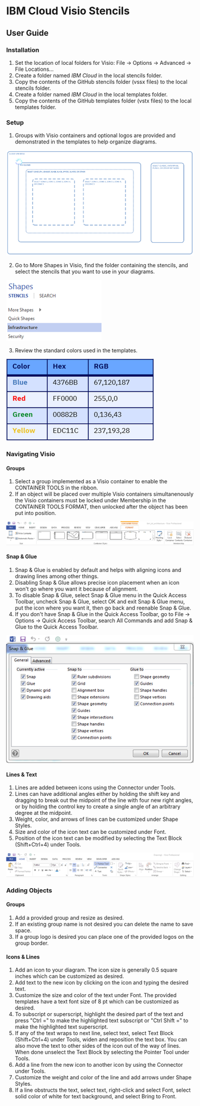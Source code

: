 # IBM Cloud Visio Stencils

## User Guide

### Installation

1. Set the location of local folders for Visio:  File -> Options -> Advanced -> File Locations...
2. Create a folder named *IBM Cloud* in the local stencils folder.  
3. Copy the contents of the GitHub stencils folder (vssx files) to the local stencils folder.
4. Create a folder named *IBM Cloud* in the local templates folder. 
5. Copy the contents of the GitHub templates folder (vstx files) to the local templates folder.

### Setup

1. Groups with Visio containers and optional logos are provided and demonstrated in the templates to help organize diagrams.

![Groups](/images/groups.png)

2. Go to More Shapes in Visio, find the folder containing the stencils, and select the stencils that you want to use in your diagrams.

![Shapes](/images/shapes.png)

3. Review the standard colors used in the templates.

![Colors](/images/colors.png)

### Navigating Visio

#### Groups
1. Select a group implemented as a Visio container to enable the CONTAINER TOOLS in the ribbon.
2. If an object will be placed over multiple Visio containers simultanenously the Visio containers must be locked under Membership in the CONTAINER TOOLS FORMAT, then unlocked after the object has been put into position.

![RibbonWithFormat](/images/ribbonwithformat.png)

#### Snap & Glue
1. Snap & Glue is enabled by default and helps with aligning icons and drawing lines among other things.
2. Disabling Snap & Glue allows precise icon placement when an icon won't go where you want it because of alignment.
3. To disable Snap & Glue, select Snap & Glue menu in the Quick Access Toolbar, uncheck Snap & Glue, select OK and exit Snap & Glue menu, put the icon where you want it, then go back and reenable Snap & Glue.
4. If you don't have Snap & Glue in the Quick Access Toolbar, go to File -> Options -> Quick Access Toolbar, search All Commands and add Snap & Glue to the Quick Access Toolbar.

![SnapAndGlue](/images/snapandglue.png)

#### Lines & Text
1. Lines are added between icons using the Connector under Tools.
2. Lines can have additional angles either by holding the shift key and dragging to break out the midpoint of the line with four new right angles, or by holding the control key to create a single angle of an arbitrary degree at the midpoint.
3. Weight, color, and arrows of lines can be customized under Shape Styles.  
4. Size and color of the icon text can be customized under Font.
5. Position of the icon text can be modified by selecting the Text Block (Shift+Ctrl+4) under Tools.

![Ribbon](/images/ribbon.png)

### Adding Objects

#### Groups
1. Add a provided group and resize as desired.
2. If an existing group name is not desired you can delete the name to save space.
3. If a group logo is desired you can place one of the provided logos on the group border.  

#### Icons & Lines
1. Add an icon to your diagram.  The icon size is generally 0.5 square inches which can be customized as desired.
2. Add text to the new icon by clicking on the icon and typing the desired text.
3. Customize the size and color of the text under Font.  The provided templates have a text font size of 8 pt which can be customized as desired.
4. To subscript or superscript, highlight the desired part of the text and press "Ctrl =" to make the highlighted text subscript or "Ctrl Shift =" to make the highlighted text superscript. 
5. If any of the text wraps to next line, select text, select Text Block (Shift+Ctrl+4) under Tools, widen and reposition the text box.  You can also move the text to other sides of the icon out of the way of lines.  When done unselect the Text Block by selecting the Pointer Tool under Tools. 
6. Add a line from the new icon to another icon by using the Connector under Tools. 
7. Customize the weight and color of the line and add arrows under Shape Styles.
8. If a line obstructs the text, select text, right-click and select Font, select solid color of white for text background, and select Bring to Front. 
